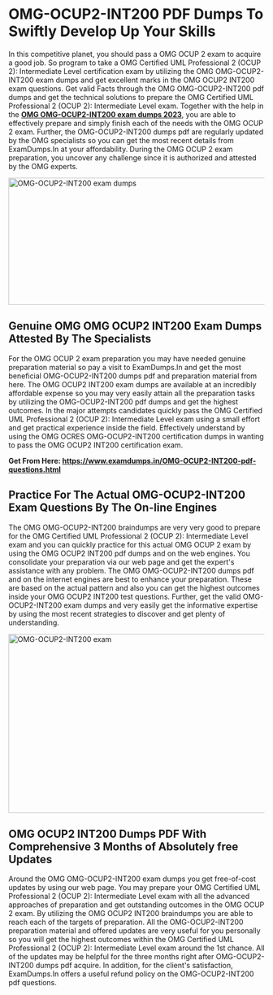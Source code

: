 <h1><strong>OMG-OCUP2-INT200 PDF Dumps To Swiftly Develop Up Your Skills</strong></h1>
<p>In this competitive planet, you should pass a OMG OCUP 2 exam to acquire a good job. So program to take a OMG Certified UML Professional 2 (OCUP 2): Intermediate Level certification exam by utilizing the OMG OMG-OCUP2-INT200 exam dumps and get excellent marks in the OMG OCUP2 INT200 exam questions. Get valid Facts through the OMG OMG-OCUP2-INT200 pdf dumps and get the technical solutions to prepare the OMG Certified UML Professional 2 (OCUP 2): Intermediate Level exam. Together with the help in the <strong><a href="https://www.examdumps.in/OMG-OCUP2-INT200-pdf-questions.html">OMG OMG-OCUP2-INT200 exam dumps 2023</a></strong>, you are able to effectively prepare and simply finish each of the needs with the OMG OCUP 2 exam. Further, the OMG-OCUP2-INT200 dumps pdf are regularly updated by the OMG specialists so you can get the most recent details from ExamDumps.In at your affordability. During the OMG OCUP 2 exam preparation, you uncover any challenge since it is authorized and attested by the OMG experts.</p>
<p><img src="https://i.ibb.co/zxJwW90/Copy-of-Online-Classes-Twitter-header-post-Made-with-Poster-My-Wall-1.png" alt="OMG-OCUP2-INT200 exam dumps" width="750" height="250" /></p>
<h2><strong>Genuine OMG OMG OCUP2 INT200 Exam Dumps Attested By The Specialists</strong></h2>
<p>For the OMG OCUP 2 exam preparation you may have needed genuine preparation material so pay a visit to ExamDumps.In and get the most beneficial OMG-OCUP2-INT200 dumps pdf and preparation material from here. The OMG OCUP2 INT200 exam dumps are available at an incredibly affordable expense so you may very easily attain all the preparation tasks by utilizing the OMG-OCUP2-INT200 pdf dumps and get the highest outcomes. In the major attempts candidates quickly pass the OMG Certified UML Professional 2 (OCUP 2): Intermediate Level exam using a small effort and get practical experience inside the field. Effectively understand by using the OMG OCRES OMG-OCUP2-INT200 certification dumps in wanting to pass the OMG OCUP2 INT200 certification exam.</p>
<p><strong>Get From Here:&nbsp;<a href="https://www.examdumps.in/OMG-OCUP2-INT200-pdf-questions.html">https://www.examdumps.in/OMG-OCUP2-INT200-pdf-questions.html</a></strong></p>
<h2><strong>Practice For The Actual OMG-OCUP2-INT200 Exam Questions By The On-line Engines</strong></h2>
<p>The OMG OMG-OCUP2-INT200 braindumps are very very good to prepare for the OMG Certified UML Professional 2 (OCUP 2): Intermediate Level exam and you can quickly practice for this actual OMG OCUP 2 exam by using the OMG OCUP2 INT200 pdf dumps and on the web engines. You consolidate your preparation via our web page and get the expert's assistance with any problem. The OMG OMG-OCUP2-INT200 dumps pdf and on the internet engines are best to enhance your preparation. These are based on the actual pattern and also you can get the highest outcomes inside your OMG OCUP2 INT200 test questions. Further, get the valid OMG-OCUP2-INT200 exam dumps and very easily get the informative expertise by using the most recent strategies to discover and get plenty of understanding.</p>
<p><a href="https://www.examdumps.in/OMG-OCUP2-INT200-pdf-questions.html"><img src="https://i.ibb.co/QkNtdwY/Copy-of-Zoom-Online-Classes-Facebook-Share-Po-Made-with-Poster-My-Wall-1.jpg" alt="OMG-OCUP2-INT200 exam" width="670" height="352" /></a></p>
<h2><strong>OMG OCUP2 INT200 Dumps PDF With Comprehensive 3 Months of Absolutely free Updates</strong></h2>
<p>Around the OMG OMG-OCUP2-INT200 exam dumps you get free-of-cost updates by using our web page. You may prepare your OMG Certified UML Professional 2 (OCUP 2): Intermediate Level exam with all the advanced approaches of preparation and get outstanding outcomes in the OMG OCUP 2 exam. By utilizing the OMG OCUP2 INT200 braindumps you are able to reach each of the targets of preparation. All the OMG-OCUP2-INT200 preparation material and offered updates are very useful for you personally so you will get the highest outcomes within the OMG Certified UML Professional 2 (OCUP 2): Intermediate Level exam around the 1st chance. All of the updates may be helpful for the three months right after OMG-OCUP2-INT200 dumps pdf acquire. In addition, for the client's satisfaction, ExamDumps.In offers a useful refund policy on the OMG-OCUP2-INT200 pdf questions.</p>
